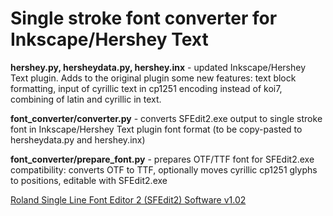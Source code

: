 Single stroke font converter for Inkscape/Hershey Text
======================================================

**hershey.py,
hersheydata.py,
hershey.inx** - updated Inkscape/Hershey Text plugin. Adds to the original plugin some new features: text block formatting, input of cyrillic text in cp1251 encoding instead of koi7, combining of latin and cyrillic in text.

**font_converter/converter.py** - converts SFEdit2.exe output to single stroke font in Inkscape/Hershey Text plugin font format (to be copy-pasted to hersheydata.py and hershey.inx)

**font_converter/prepare_font.py** - prepares OTF/TTF font for SFEdit2.exe compatibility: converts OTF to TTF, optionally moves cyrillic cp1251 glyphs to positions, editable with SFEdit2.exe

[Roland Single Line Font Editor 2 (SFEdit2) Software v1.02](http://support.rolanddga.com/_layouts/rolanddga/productdetail.aspx?pm=egx-30a)


